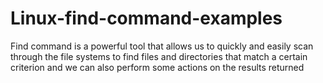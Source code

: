 # Linux-find-command-examples
Find command is a powerful tool that allows us to quickly and easily scan through the file systems to find files and directories that match a certain criterion and we can also perform some actions on the results returned
